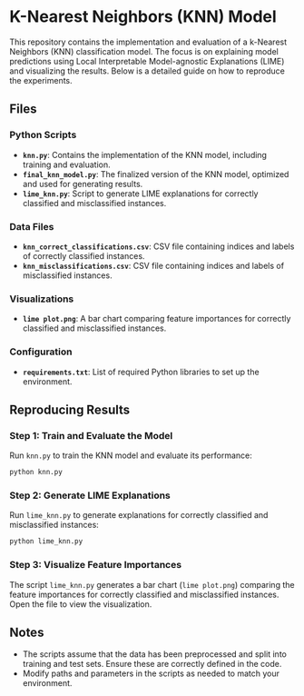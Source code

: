 # K-Nearest Neighbors (KNN) Model

This repository contains the implementation and evaluation of a k-Nearest Neighbors (KNN) classification model. The focus is on explaining model predictions using Local Interpretable Model-agnostic Explanations (LIME) and visualizing the results. Below is a detailed guide on how to reproduce the experiments.

## Files

### Python Scripts
- **`knn.py`**: Contains the implementation of the KNN model, including training and evaluation.
- **`final_knn_model.py`**: The finalized version of the KNN model, optimized and used for generating results.
- **`lime_knn.py`**: Script to generate LIME explanations for correctly classified and misclassified instances.

### Data Files
- **`knn_correct_classifications.csv`**: CSV file containing indices and labels of correctly classified instances.
- **`knn_misclassifications.csv`**: CSV file containing indices and labels of misclassified instances.

### Visualizations
- **`lime plot.png`**: A bar chart comparing feature importances for correctly classified and misclassified instances.

### Configuration
- **`requirements.txt`**: List of required Python libraries to set up the environment.

## Reproducing Results

### Step 1: Train and Evaluate the Model
Run `knn.py` to train the KNN model and evaluate its performance:
```bash
python knn.py
```

### Step 2: Generate LIME Explanations
Run `lime_knn.py` to generate explanations for correctly classified and misclassified instances:
```bash
python lime_knn.py
```

### Step 3: Visualize Feature Importances
The script `lime_knn.py` generates a bar chart (`lime plot.png`) comparing the feature importances for correctly classified and misclassified instances. Open the file to view the visualization.

## Notes
- The scripts assume that the data has been preprocessed and split into training and test sets. Ensure these are correctly defined in the code.
- Modify paths and parameters in the scripts as needed to match your environment.
